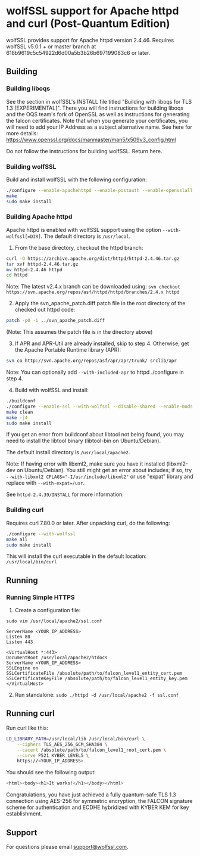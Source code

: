 # wolfSSL support for Apache httpd and curl (Post-Quantum Edition)

wolfSSL provides support for Apache httpd version 2.4.46.
Requires wolfSSL v5.0.1 + or master branch at 618b9619c5c54922d6d00a5b3b26b697199083c6 or later.

## Building

### Building liboqs

See the section in wolfSSL's INSTALL file titled "Building with liboqs for TLS 1.3 [EXPERIMENTAL]". There you will find instructions for building liboqs and the OQS team's fork of OpenSSL as well as  instructions for generating the falcon certificates. Note that when you generate your certificates, you will need to add your IP Address as a subject alternative name. See here for more details: https://www.openssl.org/docs/manmaster/man5/x509v3_config.html

Do not follow the instructions for building wolfSSL. Return here.

### Building wolfSSL

Build and install wolfSSL with the following configuration:

```sh
./configure --enable-apachehttpd --enable-postauth --enable-opensslall --enable-opensslextra --with-liboqs
make
sudo make install
```

### Building Apache httpd

Apache httpd is enabled with wolfSSL support using the option `--with-wolfssl[=DIR]`. The default directory is `/usr/local`.

1. From the base directory, checkout the httpd branch:

```sh
curl -O https://archive.apache.org/dist/httpd/httpd-2.4.46.tar.gz
tar xvf httpd-2.4.46.tar.gz
mv httpd-2.4.46 httpd
cd httpd
```

Note: The latest v2.4.x branch can be downloaded using: `svn checkout https://svn.apache.org/repos/asf/httpd/httpd/branches/2.4.x httpd`

2. Apply the svn_apache_patch.diff patch file in the root directory of the checked out httpd code:

```sh
patch -p0 -i ../svn_apache_patch.diff           
```

(Note: This assumes the patch file is in the directory above)

3. If APR and APR-Util are already installed, skip to step 4. Otherwise, get the Apache Portable Runtime library (APR):

```sh
svn co http://svn.apache.org/repos/asf/apr/apr/trunk/ srclib/apr
```

Note: You can optionally add `--with-included-apr` to httpd ./configure in step 4.

4. Build with wolfSSL and install:

```sh
./buildconf
./configure --enable-ssl --with-wolfssl --disable-shared --enable-mods-static=all --with-libxml2 CFLAGS="-I/usr/include/libxml2" --with-included-apr
make clean
make -j4
sudo make install
```

If you get an error from buildconf about libtool not being found, you may need to install the libtool binary (libtool-bin on Ubuntu/Debian).

The default install directory is `/usr/local/apache2`.

Note: If having error with libxml2, make sure you have it installed (libxml2-dev on Ubuntu/Debian). You still might get an error about includes; if so, try `--with-libxml2 CFLAGS="-I/usr/include/libxml2"` or use "expat" library and replace with `--with-expat=/usr`.

See `httpd-2.4.39/INSTALL` for more information.

### Building curl

Requires curl 7.80.0 or later.
After unpacking curl, do the following: 

```sh
./configure --with-wolfssl
make all
sudo make install
```

This will install the curl executable in the default location: `/usr/local/bin/curl`

## Running

### Running Simple HTTPS

1) Create a configuration file:

```
sudo vim /usr/local/apache2/ssl.conf

ServerName <YOUR_IP_ADDRESS>
Listen 80
Listen 443

<VirtualHost *:443>
DocumentRoot /usr/local/apache2/htdocs
ServerName <YOUR_IP_ADDRESS>
SSLEngine on
SSLCertificateFile /absolute/path/to/falcon_level1_entity_cert.pem
SSLCertificateKeyFile /absolute/path/to/falcon_level1_entity_key.pem 
</VirtualHost>
```

2) Run standalone: `sudo ./httpd -d /usr/local/apache2 -f ssl.conf`

## Running curl

Run curl like this:

```sh
LD_LIBRARY_PATH=/usr/local/lib /usr/local/bin/curl \
    --ciphers TLS_AES_256_GCM_SHA384 \
    --cacert /absolute/path/to/falcon_level1_root_cert.pem \
    --curve P521_KYBER_LEVEL5 \
    https://<YOUR_IP_ADDRESS>
```

You should see the following output:

```sh
<html><body><h1>It works!</h1></body></html>
```

Congratulations, you have just achieved a fully quantum-safe TLS 1.3 connection using AES-256 for symmetric encryption, the FALCON signature scheme for authentication and ECDHE hybridized with KYBER KEM for key establishment.

## Support

For questions please email support@wolfssl.com.
